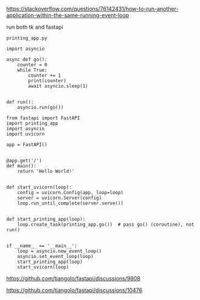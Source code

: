 https://stackoverflow.com/questions/76142431/how-to-run-another-application-within-the-same-running-event-loop

run both tk and fastapi

```
printing_app.py

import asyncio

async def go():
    counter = 0
    while True:
        counter += 1
        print(counter)
        await asyncio.sleep(1)


def run():
    asyncio.run(go())

```

```
from fastapi import FastAPI
import printing_app
import asyncio
import uvicorn

app = FastAPI()


@app.get('/')
def main():
    return 'Hello World!'


def start_uvicorn(loop):
    config = uvicorn.Config(app, loop=loop)
    server = uvicorn.Server(config)
    loop.run_until_complete(server.serve())


def start_printing_app(loop):
    loop.create_task(printing_app.go())  # pass go() (coroutine), not run()


if __name__ == '__main__':
    loop = asyncio.new_event_loop()
    asyncio.set_event_loop(loop)
    start_printing_app(loop)
    start_uvicorn(loop)
```




https://github.com/tiangolo/fastapi/discussions/9808



https://github.com/tiangolo/fastapi/discussions/10476